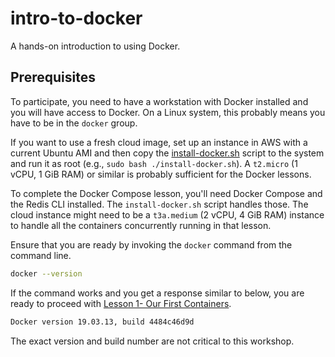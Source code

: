 # intro-to-docker

A hands-on introduction to using Docker.

## Prerequisites

To participate, you need to have a workstation with Docker installed and you will have access to Docker. On a Linux system, this probably means you have to be in the `docker` group.

If you want to use a fresh cloud image, set up an instance in AWS with a current Ubuntu AMI and then copy the [install-docker.sh](install-docker.sh) script to the system and run it as root (e.g., `sudo bash ./install-docker.sh`). A `t2.micro` (1 vCPU, 1 GiB RAM) or similar is probably sufficient for the Docker lessons.

To complete the Docker Compose lesson, you'll need Docker Compose and the Redis CLI installed. The `install-docker.sh` script handles those. The cloud instance might need to be a  `t3a.medium` (2 vCPU, 4 GiB RAM) instance to handle all the containers concurrently running in that lesson.

Ensure that you are ready by invoking the `docker` command from the command line.

```bash
docker --version
```

If the command works and you get a response similar to below, you are ready to proceed with [Lesson 1- Our First Containers](01-Lesson.md).

```bash
Docker version 19.03.13, build 4484c46d9d
```

The exact version and build number are not critical to this workshop.
